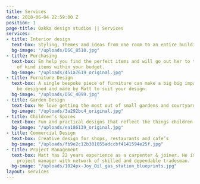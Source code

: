 ```yaml
---
title: Services
date: 2018-06-04 22:59:00 Z
position: 1
page-title: Oakka design studios || Services
services:
- title: Interior design
  text-box: Styling, themes and ideas from one room to an entire building.
  bg-image: "/uploads/DSC_8510.jpg"
- title: Purchasing
  text-box: Em help you find the perfect items and will go out her to track down one
    of kind items within your budget.
  bg-image: "/uploads/451a7619_original.jpg"
- title: Furniture Design
  text-box: A single bespoke piece of furniture can make a big big impact and can
    be designed and made by Matt to suit your design.
  bg-image: "/uploads/DSC_4099.jpg"
- title: Garden Design
  text-box: We love getting the most out of small gardens and courtyard spaces.
  bg-image: "/uploads/3a292bc4_original.jpg"
- title: Children’s Spaces
  text-box: Fun and practical designs that reflect the things children love.
  bg-image: "/uploads/ea186139_original.jpg"
- title: Commercial Design
  text-box: Creative design for shops, restaurants and cafe’s
  bg-image: "/uploads/fb9e2c12b301055adccbf4141594e25f.jpg"
- title: Project Management
  text-box: Matt has 22 years experience as a carpenter & joiner. He is an experienced
    project manager with network of skilled and dependable tradesman.
  bg-image: "/uploads/1024px-Joy_Oil_gas_station_blueprints.jpg"
layout: services
---
```


